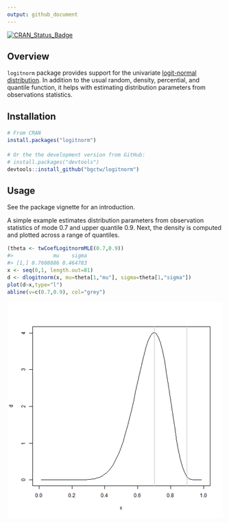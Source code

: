 ```yaml
---
output: github_document
---
```


<!-- 
README.md is generated from README.Rmd. Please edit that file
knit("README.Rmd") 
-->




[![CRAN_Status_Badge](http://www.r-pkg.org/badges/version/logitnorm)](http://cran.r-project.org/package=logitnorm)

## Overview

`logitnorm` package provides support for the univariate
[logit-normal
distribution](https://en.wikipedia.org/wiki/Logit-normal_distribution). In
addition to the usual random, density, percential, and quantile function, it
helps with estimating distribution parameters from observations statistics.

## Installation


```r
# From CRAN
install.packages("logitnorm")

# Or the the development version from GitHub:
# install.packages("devtools")
devtools::install_github("bgctw/logitnorm")
```

## Usage

See the package vignette for an introduction.

A simple example estimates distribution parameters from observation
statistics of mode 0.7 and upper quantile 0.9. Next, the density is
computed and plotted across a range of quantiles.
 

```r
(theta <- twCoefLogitnormMLE(0.7,0.9))
#>             mu    sigma
#> [1,] 0.7608886 0.464783
x <- seq(0,1, length.out=81) 
d <- dlogitnorm(x, mu=theta[1,"mu"], sigma=theta[1,"sigma"])
plot(d~x,type="l")
abline(v=c(0.7,0.9), col="grey")
```

![plot of chunk example](README-example-1.png)
